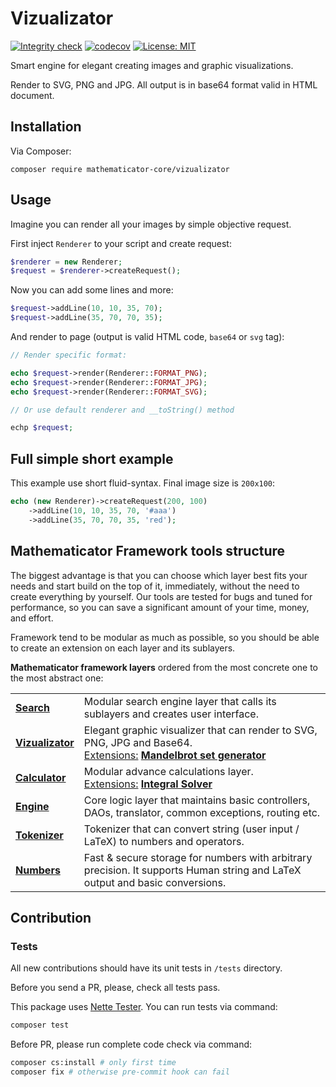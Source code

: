 # Vizualizator

[![Integrity check](https://github.com/mathematicator-core/vizualizator/workflows/Integrity%20check/badge.svg)](https://github.com/mathematicator-core/vizualizator/actions?query=workflow%3A%22Integrity+check%22)
[![codecov](https://codecov.io/gh/mathematicator-core/vizualizator/branch/master/graph/badge.svg)](https://codecov.io/gh/mathematicator-core/vizualizator)
[![License: MIT](https://img.shields.io/badge/License-MIT-brightgreen.svg)](./LICENSE)


Smart engine for elegant creating images and graphic visualizations.

Render to SVG, PNG and JPG. All output is in base64 format valid in HTML document.

## Installation

Via Composer:

```shell
composer require mathematicator-core/vizualizator
```

## Usage

Imagine you can render all your images by simple objective request.

First inject `Renderer` to your script and create request:

```php
$renderer = new Renderer;
$request = $renderer->createRequest();
```

Now you can add some lines and more:

```php
$request->addLine(10, 10, 35, 70);
$request->addLine(35, 70, 70, 35);
```

And render to page (output is valid HTML code, `base64` or `svg` tag):

```php
// Render specific format:

echo $request->render(Renderer::FORMAT_PNG);
echo $request->render(Renderer::FORMAT_JPG);
echo $request->render(Renderer::FORMAT_SVG);

// Or use default renderer and __toString() method

echp $request;
```

## Full simple short example

This example use short fluid-syntax. Final image size is `200x100`:

```php
echo (new Renderer)->createRequest(200, 100)
    ->addLine(10, 10, 35, 70, '#aaa')
    ->addLine(35, 70, 70, 35, 'red');
```

## Mathematicator Framework tools structure

The biggest advantage is that you can choose which layer best fits
your needs and start build on the top of it, immediately, without the need
to create everything by yourself. Our tools are tested for bugs
and tuned for performance, so you can save a significant amount
of your time, money, and effort.

Framework tend to be modular as much as possible, so you should be able
to create an extension on each layer and its sublayers.

**Mathematicator framework layers** ordered from the most concrete
one to the most abstract one:

<table>
    <tr>
        <td>
            <b>
            <a href="https://github.com/mathematicator-core/search">
                Search
            </a>
            </b>
        </td>
        <td>
            Modular search engine layer that calls its sublayers
            and creates user interface.
        </td>
    </tr>
    <tr>
        <td>
            <b>
            <a href="https://github.com/mathematicator-core/vizualizator">
                Vizualizator
            </a>
            </b>
        </td>
        <td>
            Elegant graphic visualizer that can render to
            SVG, PNG, JPG and Base64.<br />
            <u>Extensions:</u>
            <b>
            <a href="https://github.com/mathematicator-core/mandelbrot-set">
                Mandelbrot set generator
            </a>
            </b>
        </td>
    </tr>
    <tr>
        <td>
            <b>
            <a href="https://github.com/mathematicator-core/calculator">
                Calculator
            </a>
            </b>
        </td>
        <td>
            Modular advance calculations layer.
            <br />
            <u>Extensions:</u>
            <b>
            <a href="https://github.com/mathematicator-core/integral-solver">
                Integral Solver
            </a>
            </b>
        </td>
    </tr>
    <tr>
        <td>
            <b>
            <a href="https://github.com/mathematicator-core/engine">
                Engine
            </a>
            </b>
        </td>
        <td>
            Core logic layer that maintains basic controllers,
            DAOs, translator, common exceptions, routing etc.
        </td>
    </tr>
    <tr>
        <td>
            <b>
            <a href="https://github.com/mathematicator-core/tokenizer">
                Tokenizer
            </a>
            </b>
        </td>
        <td>
            Tokenizer that can convert string (user input / LaTeX) to numbers
            and operators.
        </td>
    </tr>
    <tr>
        <td>
            <b>
            <a href="https://github.com/mathematicator-core/numbers">
                Numbers
            </a>
            </b>
        </td>
        <td>
            Fast & secure storage for numbers with arbitrary precision.
            It supports Human string and LaTeX output and basic conversions.
        </td>
    </tr>
</table>

## Contribution

### Tests

All new contributions should have its unit tests in `/tests` directory.

Before you send a PR, please, check all tests pass.

This package uses [Nette Tester](https://tester.nette.org/). You can run tests via command:
```bash
composer test
````

Before PR, please run complete code check via command:
```bash
composer cs:install # only first time
composer fix # otherwise pre-commit hook can fail
````
